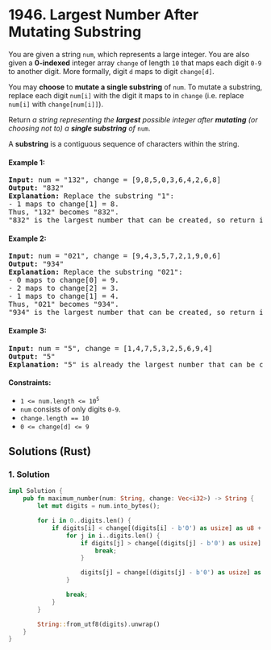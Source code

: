 # 1946. Largest Number After Mutating Substring
You are given a string `num`, which represents a large integer. You are also given a **0-indexed** integer array `change` of length `10` that maps each digit `0-9` to another digit. More formally, digit `d` maps to digit `change[d]`.

You may **choose** to **mutate a single substring** of `num`. To mutate a substring, replace each digit `num[i]` with the digit it maps to in `change` (i.e. replace `num[i]` with `change[num[i]]`).

Return *a string representing the **largest** possible integer after **mutating** (or choosing not to) a **single substring** of* `num`.

A **substring** is a contiguous sequence of characters within the string.

#### Example 1:
<pre>
<strong>Input:</strong> num = "132", change = [9,8,5,0,3,6,4,2,6,8]
<strong>Output:</strong> "832"
<strong>Explanation:</strong> Replace the substring "1":
- 1 maps to change[1] = 8.
Thus, "132" becomes "832".
"832" is the largest number that can be created, so return it.
</pre>

#### Example 2:
<pre>
<strong>Input:</strong> num = "021", change = [9,4,3,5,7,2,1,9,0,6]
<strong>Output:</strong> "934"
<strong>Explanation:</strong> Replace the substring "021":
- 0 maps to change[0] = 9.
- 2 maps to change[2] = 3.
- 1 maps to change[1] = 4.
Thus, "021" becomes "934".
"934" is the largest number that can be created, so return it.
</pre>

#### Example 3:
<pre>
<strong>Input:</strong> num = "5", change = [1,4,7,5,3,2,5,6,9,4]
<strong>Output:</strong> "5"
<strong>Explanation:</strong> "5" is already the largest number that can be created, so return it.
</pre>

#### Constraints:
* <code>1 <= num.length <= 10<sup>5</sup></code>
* `num` consists of only digits `0-9`.
* `change.length == 10`
* `0 <= change[d] <= 9`

## Solutions (Rust)

### 1. Solution
```Rust
impl Solution {
    pub fn maximum_number(num: String, change: Vec<i32>) -> String {
        let mut digits = num.into_bytes();

        for i in 0..digits.len() {
            if digits[i] < change[(digits[i] - b'0') as usize] as u8 + b'0' {
                for j in i..digits.len() {
                    if digits[j] > change[(digits[j] - b'0') as usize] as u8 + b'0' {
                        break;
                    }

                    digits[j] = change[(digits[j] - b'0') as usize] as u8 + b'0';
                }

                break;
            }
        }

        String::from_utf8(digits).unwrap()
    }
}
```
